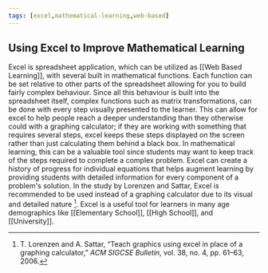 ```yaml
---
tags: [excel,mathematical-learning,web-based]
---
```


## Using Excel to Improve Mathematical Learning

Excel is spreadsheet application, which can be utilized as [[Web Based Learning]], with several built in mathematical functions. Each function can be set relative to other parts of the spreadsheet allowing for you to build fairly complex behaviour. Since all this behaviour is built into the spreadsheet itself, complex functions such as matrix transformations, can be done with every step visually presented to the learner. This can allow for excel to help people reach a deeper understanding than they otherwise could with a graphing calculator; if they are working with something that requires several steps, excel keeps these steps displayed on the screen rather than just calculating them behind a black box. In mathematical learning, this can be a valuable tool since students may want to keep track of the steps required to complete a complex problem.  Excel can create a history of progress for individual equations that helps augment learning by providing students with detailed information for every component of a problem's solution.  In the study by Lorenzen and Sattar, Excel is recommended to be used instead of a graphing calculator due to its visual and detailed nature [^2].  Excel is a useful tool for learners in many age demographics like [[Elementary School]], [[High School]], and [[University]].

[^1]: A. S. Gillis, “What is Excel? everything you need to know - definition by whatis.com,” _SearchEnterpriseDesktop_, 15-Nov-2021. [Online]. Available: https://www.techtarget.com/searchenterprisedesktop/definition/Excel. [Accessed: 31-Oct-2022].
[^2]: T. Lorenzen and A. Sattar, “Teach graphics using excel in place of a graphing calculator,” _ACM SIGCSE Bulletin_, vol. 38, no. 4, pp. 61–63, 2006.